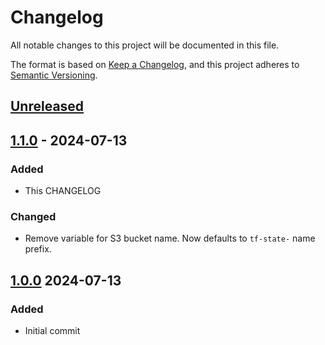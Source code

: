 # Changelog

All notable changes to this project will be documented in this file.

The format is based on [Keep a Changelog](https://keepachangelog.com/en/1.1.0/),
and this project adheres to [Semantic Versioning](https://semver.org/spec/v2.0.0.html).

## [Unreleased]

## [1.1.0] - 2024-07-13

### Added

- This CHANGELOG

### Changed

- Remove variable for S3 bucket name. Now defaults to `tf-state-` name prefix.

## [1.0.0] 2024-07-13

### Added

- Initial commit

[unreleased]: https://github.com/bluemarbleconsulting/terraform-aws-remote-state/compare/v1.1.0...HEAD
[1.1.0]: https://github.com/bluemarbleconsulting/terraform-aws-remote-state/releases/tag/1.1.0
[1.0.0]: https://github.com/bluemarbleconsulting/terraform-aws-remote-state/releases/tag/1.0.0
